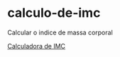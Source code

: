 # calculo-de-imc
 Calcular o indice de massa corporal
 
<a href="https://edsuuu.github.io/calculo-de-imc/src/index.html">Calculadora de IMC</a>
